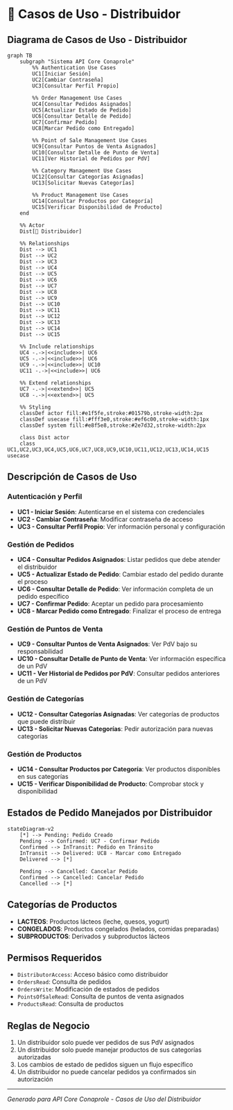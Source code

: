 # 🚛 Casos de Uso - Distribuidor

## Diagrama de Casos de Uso - Distribuidor

```mermaid
graph TB
    subgraph "Sistema API Core Conaprole"
        %% Authentication Use Cases
        UC1[Iniciar Sesión]
        UC2[Cambiar Contraseña]
        UC3[Consultar Perfil Propio]
        
        %% Order Management Use Cases
        UC4[Consultar Pedidos Asignados]
        UC5[Actualizar Estado de Pedido]
        UC6[Consultar Detalle de Pedido]
        UC7[Confirmar Pedido]
        UC8[Marcar Pedido como Entregado]
        
        %% Point of Sale Management Use Cases
        UC9[Consultar Puntos de Venta Asignados]
        UC10[Consultar Detalle de Punto de Venta]
        UC11[Ver Historial de Pedidos por PdV]
        
        %% Category Management Use Cases
        UC12[Consultar Categorías Asignadas]
        UC13[Solicitar Nuevas Categorías]
        
        %% Product Management Use Cases
        UC14[Consultar Productos por Categoría]
        UC15[Verificar Disponibilidad de Producto]
    end
    
    %% Actor
    Dist[🚛 Distribuidor]
    
    %% Relationships
    Dist --> UC1
    Dist --> UC2
    Dist --> UC3
    Dist --> UC4
    Dist --> UC5
    Dist --> UC6
    Dist --> UC7
    Dist --> UC8
    Dist --> UC9
    Dist --> UC10
    Dist --> UC11
    Dist --> UC12
    Dist --> UC13
    Dist --> UC14
    Dist --> UC15
    
    %% Include relationships
    UC4 -.->|<<include>>| UC6
    UC5 -.->|<<include>>| UC6
    UC9 -.->|<<include>>| UC10
    UC11 -.->|<<include>>| UC6
    
    %% Extend relationships  
    UC7 -.->|<<extend>>| UC5
    UC8 -.->|<<extend>>| UC5
    
    %% Styling
    classDef actor fill:#e1f5fe,stroke:#01579b,stroke-width:2px
    classDef usecase fill:#fff3e0,stroke:#ef6c00,stroke-width:1px
    classDef system fill:#e8f5e8,stroke:#2e7d32,stroke-width:2px
    
    class Dist actor
    class UC1,UC2,UC3,UC4,UC5,UC6,UC7,UC8,UC9,UC10,UC11,UC12,UC13,UC14,UC15 usecase
```

## Descripción de Casos de Uso

### Autenticación y Perfil
- **UC1 - Iniciar Sesión**: Autenticarse en el sistema con credenciales
- **UC2 - Cambiar Contraseña**: Modificar contraseña de acceso
- **UC3 - Consultar Perfil Propio**: Ver información personal y configuración

### Gestión de Pedidos
- **UC4 - Consultar Pedidos Asignados**: Listar pedidos que debe atender el distribuidor
- **UC5 - Actualizar Estado de Pedido**: Cambiar estado del pedido durante el proceso
- **UC6 - Consultar Detalle de Pedido**: Ver información completa de un pedido específico
- **UC7 - Confirmar Pedido**: Aceptar un pedido para procesamiento
- **UC8 - Marcar Pedido como Entregado**: Finalizar el proceso de entrega

### Gestión de Puntos de Venta
- **UC9 - Consultar Puntos de Venta Asignados**: Ver PdV bajo su responsabilidad
- **UC10 - Consultar Detalle de Punto de Venta**: Ver información específica de un PdV
- **UC11 - Ver Historial de Pedidos por PdV**: Consultar pedidos anteriores de un PdV

### Gestión de Categorías
- **UC12 - Consultar Categorías Asignadas**: Ver categorías de productos que puede distribuir
- **UC13 - Solicitar Nuevas Categorías**: Pedir autorización para nuevas categorías

### Gestión de Productos
- **UC14 - Consultar Productos por Categoría**: Ver productos disponibles en sus categorías
- **UC15 - Verificar Disponibilidad de Producto**: Comprobar stock y disponibilidad

## Estados de Pedido Manejados por Distribuidor

```mermaid
stateDiagram-v2
    [*] --> Pending: Pedido Creado
    Pending --> Confirmed: UC7 - Confirmar Pedido
    Confirmed --> InTransit: Pedido en Tránsito
    InTransit --> Delivered: UC8 - Marcar como Entregado
    Delivered --> [*]
    
    Pending --> Cancelled: Cancelar Pedido
    Confirmed --> Cancelled: Cancelar Pedido
    Cancelled --> [*]
```

## Categorías de Productos
- **LACTEOS**: Productos lácteos (leche, quesos, yogurt)
- **CONGELADOS**: Productos congelados (helados, comidas preparadas)
- **SUBPRODUCTOS**: Derivados y subproductos lácteos

## Permisos Requeridos
- `DistributorAccess`: Acceso básico como distribuidor
- `OrdersRead`: Consulta de pedidos
- `OrdersWrite`: Modificación de estados de pedidos
- `PointsOfSaleRead`: Consulta de puntos de venta asignados
- `ProductsRead`: Consulta de productos

## Reglas de Negocio
1. Un distribuidor solo puede ver pedidos de sus PdV asignados
2. Un distribuidor solo puede manejar productos de sus categorías autorizadas
3. Los cambios de estado de pedidos siguen un flujo específico
4. Un distribuidor no puede cancelar pedidos ya confirmados sin autorización

---

*Generado para API Core Conaprole - Casos de Uso del Distribuidor*